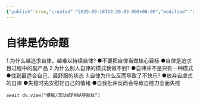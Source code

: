 ```yaml
---
{"publish":true,"created":"2025-09-18T23:29:03.000+08:00","modified":"2025-09-18T23:29:03.000+08:00","cssclasses":""}
---
```


# 自律是伪命题

1.为什么越追求自律，越难以持续自律?
●不要把自律当做核心目标
●自律是追求目过程中的副产品
2.为什么别人自律的模式我做不到?
●自律并不是只有一种模式
●找到最适合自己、最舒服的状态
3.自律为什么反而导致了不快乐?
●放弃自虐式的自律
●失控时先安慰好自己的情绪
●自我批评反而会导致自控力全面失控



```dataviewjs
await dv.view("模板/流动式PARA导航栏")
```